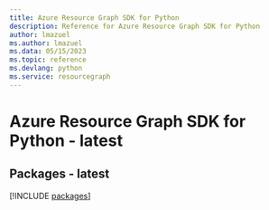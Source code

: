 ```yaml
---
title: Azure Resource Graph SDK for Python
description: Reference for Azure Resource Graph SDK for Python
author: lmazuel
ms.author: lmazuel
ms.data: 05/15/2023
ms.topic: reference
ms.devlang: python
ms.service: resourcegraph
---
```

# Azure Resource Graph SDK for Python - latest
## Packages - latest
[!INCLUDE [packages](resource-graph-index.md)]